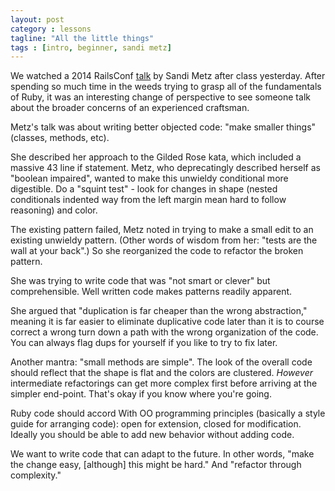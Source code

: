 ```yaml
---
layout: post
category : lessons
tagline: "All the little things"
tags : [intro, beginner, sandi metz]
---
```


We watched a 2014 RailsConf [talk](https://www.youtube.com/watch?v=8bZh5LMaSmE) by Sandi Metz
after class yesterday. After spending so much time in the weeds trying to grasp all
of the fundamentals of Ruby, it was an interesting change of perspective to see
someone talk about the broader concerns of an experienced craftsman.

Metz's talk was about writing better objected code: "make smaller things" (classes,
methods, etc).

She described her approach to the Gilded Rose kata, which included a massive 43 line
if statement. Metz, who deprecatingly described herself as "boolean impaired", wanted
to make this unwieldy conditional more digestible. Do a "squint test" - look for changes
in shape (nested conditionals indented way from the left margin mean hard to follow
reasoning) and color.

The existing pattern failed, Metz noted in trying to make a small edit to an existing
unwieldy pattern. (Other words of wisdom from her: "tests are the wall at your back".)
So she reorganized the code to refactor the broken pattern.

She was trying to write code that was "not smart or clever" but comprehensible.
Well written code makes patterns readily apparent.

She argued that "duplication is far cheaper than the wrong abstraction," meaning
it is far easier to eliminate duplicative code later than it is to course correct
a wrong turn down a path with the wrong organization of the code. You can always
flag dups for yourself if you like to try to fix later.

Another mantra: "small methods are simple". The look of the overall code should
reflect that the shape is flat and the colors are clustered. _However_ intermediate
refactorings can get more complex first before arriving at the simpler end-point.
That's okay if you know where you're going.

Ruby code should accord With OO programming principles (basically a style guide
for arranging code): open for extension, closed for modification. Ideally you should
be able to add new behavior without adding code.

We want to write code that can adapt to the future. In other words, "make the change
easy, [although] this might be hard." And "refactor through complexity."

